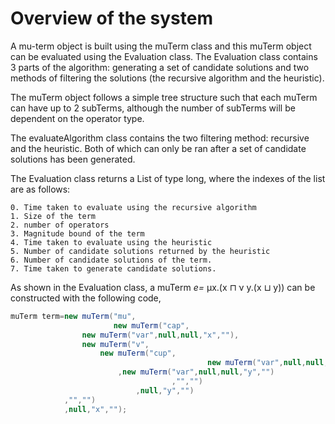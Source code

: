 # Overview of the system

A mu-term object is built using the muTerm class and this muTerm object can be evaluated using the Evaluation class. The Evaluation class contains 3 parts of the algorithm: generating a set of candidate solutions and two methods of filtering the solutions (the recursive algorithm and the heuristic).

The muTerm object follows a simple tree structure such that each muTerm can have up to 2 subTerms, although the number of subTerms will be dependent on the operator type. 

The evaluateAlgorithm class contains the two filtering method: recursive and the heuristic. Both of which can only be ran after a set of candidate solutions has been generated. 

The Evaluation class returns a List of type long, where the indexes of the list are as follows:

	0. Time taken to evaluate using the recursive algorithm
 	1. Size of the term
 	2. number of operators
 	3. Magnitude bound of the term
 	4. Time taken to evaluate using the heuristic
 	5. Number of candidate solutions returned by the heuristic
 	6. Number of candidate solutions of the term.
 	7. Time taken to generate candidate solutions.



As shown in the Evaluation class, a muTerm *e=* μx.(x ⊓ ν y.(x ⊔ y)) can be constructed with the following code,

```java
muTerm term=new muTerm("mu",
                       new muTerm("cap",
				new muTerm("var",null,null,"x",""),
				new muTerm("v",
					new muTerm("cup",
                                    		new muTerm("var",null,null,"x","")
						,new muTerm("var",null,null,"y","")
                              		,"","")
                          	,null,"y","")
			,"","")
           	,null,"x","");
```

 

